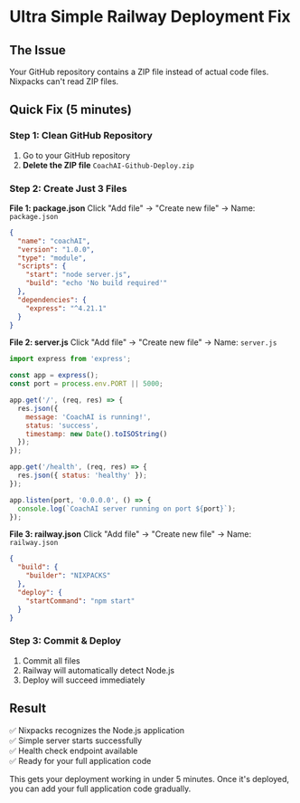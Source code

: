 # Ultra Simple Railway Deployment Fix

## The Issue
Your GitHub repository contains a ZIP file instead of actual code files. Nixpacks can't read ZIP files.

## Quick Fix (5 minutes)

### Step 1: Clean GitHub Repository
1. Go to your GitHub repository
2. **Delete the ZIP file** `CoachAI-Github-Deploy.zip`

### Step 2: Create Just 3 Files

**File 1: package.json**
Click "Add file" → "Create new file" → Name: `package.json`
```json
{
  "name": "coachAI",
  "version": "1.0.0",
  "type": "module",
  "scripts": {
    "start": "node server.js",
    "build": "echo 'No build required'"
  },
  "dependencies": {
    "express": "^4.21.1"
  }
}
```

**File 2: server.js**
Click "Add file" → "Create new file" → Name: `server.js`
```javascript
import express from 'express';

const app = express();
const port = process.env.PORT || 5000;

app.get('/', (req, res) => {
  res.json({ 
    message: 'CoachAI is running!',
    status: 'success',
    timestamp: new Date().toISOString()
  });
});

app.get('/health', (req, res) => {
  res.json({ status: 'healthy' });
});

app.listen(port, '0.0.0.0', () => {
  console.log(`CoachAI server running on port ${port}`);
});
```

**File 3: railway.json**
Click "Add file" → "Create new file" → Name: `railway.json`
```json
{
  "build": {
    "builder": "NIXPACKS"
  },
  "deploy": {
    "startCommand": "npm start"
  }
}
```

### Step 3: Commit & Deploy
1. Commit all files
2. Railway will automatically detect Node.js
3. Deploy will succeed immediately

## Result
✅ Nixpacks recognizes the Node.js application  
✅ Simple server starts successfully  
✅ Health check endpoint available  
✅ Ready for your full application code  

This gets your deployment working in under 5 minutes. Once it's deployed, you can add your full application code gradually.